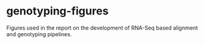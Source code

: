 # genotyping-figures
Figures used in the report on the development of RNA-Seq based alignment and genotyping pipelines.
